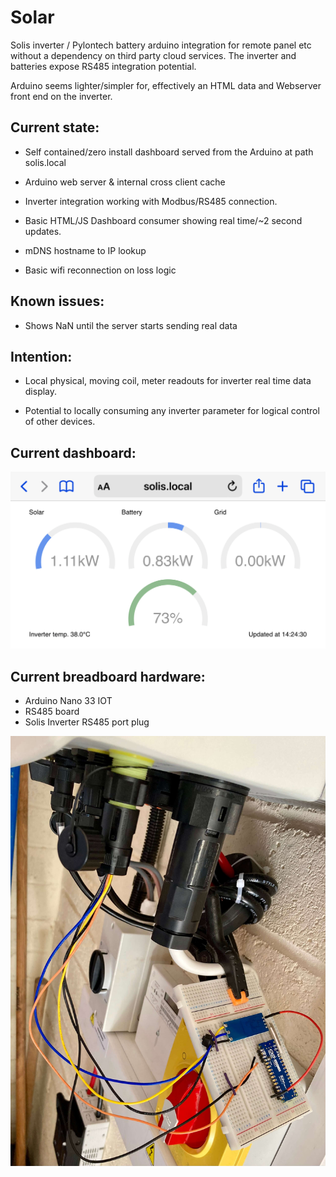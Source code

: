 # Solar
Solis inverter / Pylontech battery arduino integration for remote panel etc without a dependency on third party cloud services.
The inverter and batteries expose RS485 integration potential.

Arduino seems lighter/simpler for, effectively an HTML data and Webserver front end on the inverter.

## Current state:

 - Self contained/zero install dashboard served from the Arduino at path solis.local
 
 - Arduino web server & internal cross client cache
 - Inverter integration working with Modbus/RS485 connection.
 - Basic HTML/JS Dashboard consumer showing real time/~2 second updates.
 - mDNS hostname to IP lookup
 - Basic wifi reconnection on loss logic

## Known issues:

 - Shows NaN until the server starts sending real data

## Intention:

- Local physical, moving coil, meter readouts for inverter real time data display.

- Potential to locally consuming any inverter parameter for logical control of other devices.



## Current dashboard:
![alt text](https://github.com/RichardL64/Solar/blob/main/Solis%20Dashboard%20on%20mobile.PNG)

## Current breadboard hardware:
 - Arduino Nano 33 IOT
 - RS485 board
 - Solis Inverter RS485 port plug

![alt text](https://github.com/RichardL64/Solar/blob/main/Solis%20comms%20hardware%20test.jpeg)
